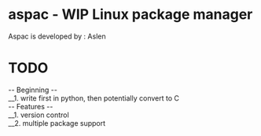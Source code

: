 # aspac - WIP Linux package manager
Aspac is developed by : Aslen
# TODO
  -- Beginning -- <br />
        __1.  write first in python, then potentially convert to C <br />
  -- Features -- <br />
        __1.  version control <br />
        __2.  multiple package support <br />
